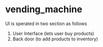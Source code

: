 # vending_machine

UI is sperated in two section as follows 
1. User Interface (lets user buy products)
2. Back door (to add products to inventory)
